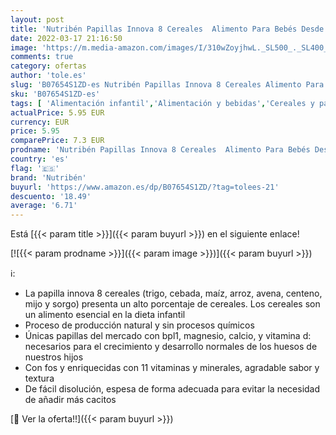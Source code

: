 ```yaml
---
layout: post
title: 'Nutribén Papillas Innova 8 Cereales  Alimento Para Bebés Desde Los 5 Meses  600g'
date: 2022-03-17 21:16:50
image: 'https://m.media-amazon.com/images/I/310wZoyjhwL._SL500_._SL400_.jpg'
comments: true
category: ofertas
author: 'tole.es'
slug: 'B07654S1ZD-es Nutribén Papillas Innova 8 Cereales Alimento Para Bebés...'
sku: 'B07654S1ZD-es'
tags: [ 'Alimentación infantil','Alimentación y bebidas','Cereales y papillas para bebés','Papillas para bebé','bebés','nutribén', ]
actualPrice: 5.95 EUR
currency: EUR
price: 5.95
comparePrice: 7.3 EUR
prodname: 'Nutribén Papillas Innova 8 Cereales  Alimento Para Bebés Desde Los 5 Meses  600g'
country: 'es'
flag: '🇪🇸'
brand: 'Nutribén'
buyurl: 'https://www.amazon.es/dp/B07654S1ZD/?tag=tolees-21'
descuento: '18.49'
average: '6.71'
---
```


Está [{{< param title >}}]({{< param buyurl >}}) en el siguiente enlace!

[![{{< param prodname >}}]({{< param image >}})]({{< param buyurl >}})

ℹ️:

- La papilla innova 8 cereales (trigo, cebada, maíz, arroz, avena, centeno, mijo y sorgo) presenta un alto porcentaje de cereales. Los cereales son un alimento esencial en la dieta infantil
- Proceso de producción natural y sin procesos químicos
- Únicas papillas del mercado con bpl1, magnesio, calcio, y vitamina d: necesarios para el crecimiento y desarrollo normales de los huesos de nuestros hijos
- Con fos y enriquecidas con 11 vitaminas y minerales, agradable sabor y textura
- De fácil disolución, espesa de forma adecuada para evitar la necesidad de añadir más cacitos

[🛒 Ver la oferta!!]({{< param buyurl >}})

